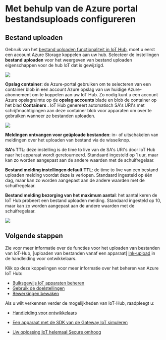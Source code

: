<properties
     pageTitle="De Azure-portal gebruiken voor het configureren van bestandsupload | Microsoft Azure"
     description="Een overzicht van het bestand uploaden met behulp van de Azure portal configureren"
     services="iot-hub"
     documentationCenter=""
     authors="dominicbetts"
     manager="timlt"
     editor=""/>

<tags
     ms.service="iot-hub"
     ms.devlang="na"
     ms.topic="article"
     ms.tgt_pltfrm="na"
     ms.workload="na"
     ms.date="09/30/2016"
     ms.author="dobett"/>

# <a name="configure-file-uploads-using-the-azure-portal"></a>Met behulp van de Azure portal bestandsuploads configureren

## <a name="file-upload"></a>Bestand uploaden

Gebruik van het [bestand uploaden functionaliteit in IoT Hub][lnk-upload], moet u eerst een account Azure Storage koppelen aan uw hub. Selecteer de instellingen **bestand uploaden** voor het weergeven van bestand uploaden eigenschappen voor de hub IoT dat is gewijzigd.

![][13]

**Opslag container**: de Azure-portal gebruiken om te selecteren van een container blob in een account Azure opslag van uw huidige Azure-abonnement om te koppelen aan uw IoT Hub. Zo nodig kunt u een account Azure opslagruimte op de **opslag accounts** blade en blob de container op het blad **Containers** . IoT Hub genereert automatisch SA's URI's met schrijfmachtigingen aan deze container blob voor apparaten om over te gebruiken wanneer ze bestanden uploaden.

![][14]

**Meldingen ontvangen voor geüploade bestanden**: in- of uitschakelen van meldingen over het uploaden van bestand via de wisselknop.

**SA's TTL**: deze instelling is de time to live van de SA's URI's door IoT Hub naar het apparaat wordt geretourneerd. Standaard ingesteld op 1 uur, maar kan zo worden aangepast aan de andere waarden met de schuifregelaar.

**Bestand melding instellingen default TTL**: de time to live van een bestand uploaden melding voordat deze is verlopen. Standaard ingesteld op één dag, maar kan zo worden aangepast aan de andere waarden met de schuifregelaar.

**Bestand melding bezorging van het maximum aantal**: het aantal keren de IoT Hub probeert een bestand uploaden melding. Standaard ingesteld op 10, maar kan zo worden aangepast aan de andere waarden met de schuifregelaar.

![][15]

## <a name="next-steps"></a>Volgende stappen

Zie voor meer informatie over de functies voor het uploaden van bestanden van IoT-Hub, [uploaden van bestanden vanaf een apparaat] [ lnk-upload] in de handleiding voor ontwikkelaars.

Klik op deze koppelingen voor meer informatie over het beheren van Azure IoT Hub:

- [Bulksgewijs IoT apparaten beheren][lnk-bulk]
- [Gebruik de doelstellingen][lnk-metrics]
- [Bewerkingen bewaken][lnk-monitor]

Als u wilt verkennen verder de mogelijkheden van IoT-Hub, raadpleegt u:

- [Handleiding voor ontwikkelaars][lnk-devguide]
- [Een apparaat met de SDK van de Gateway IoT simuleren][lnk-gateway]
- [Uw oplossing IoT helemaal Secure omhoog][lnk-securing]


  [13]: ./media/iot-hub-configure-file-upload/file-upload-settings.png
  [14]: ./media/iot-hub-configure-file-upload/file-upload-container-selection.png
  [15]: ./media/iot-hub-configure-file-upload/file-upload-selected-container.png

[lnk-upload]: iot-hub-devguide-file-upload.md

[lnk-bulk]: iot-hub-bulk-identity-mgmt.md
[lnk-metrics]: iot-hub-metrics.md
[lnk-monitor]: iot-hub-operations-monitoring.md

[lnk-devguide]: iot-hub-devguide.md
[lnk-gateway]: iot-hub-linux-gateway-sdk-simulated-device.md
[lnk-securing]: iot-hub-security-ground-up.md